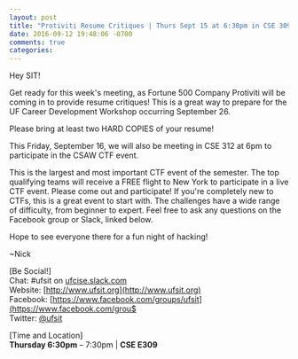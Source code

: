 ```yaml
---
layout: post
title: "Protiviti Resume Critiques | Thurs Sept 15 at 6:30pm in CSE 309"
date: 2016-09-12 19:48:06 -0700
comments: true
categories: 
---
```


Hey SIT!

Get ready for this week's meeting, as Fortune 500 Company Protiviti will be coming in to provide resume critiques! This is a great way to prepare for the UF Career Development Workshop occurring September 26. 

Please bring at least two HARD COPIES of your resume!

This Friday, September 16, we will also be meeting in CSE 312 at 6pm to participate in the CSAW CTF event. 


<!-- MORE -->
This is the largest and most important CTF event of the semester. The top qualifying teams will receive a FREE flight to New York to participate in a live CTF event. Please come out and participate! If you're completely new to CTFs, this is a great event to start with. The challenges have a wide range of difficulty, from beginner to expert. Feel free to ask any questions on the Facebook group or Slack, linked below.


Hope to see everyone there for a fun night of hacking!  

~Nick

[Be Social!]  
Chat: #ufsit on [ufcise.slack.com](https://ufcise.slack.com)  
Website: [http://www.ufsit.org](http://www.ufsit.org)  
Facebook: [https://www.facebook.com/groups/ufsit](https://www.facebook.com/grou$   
Twitter: [@ufsit](https://twitter.com/ufsit) 

[Time and Location]  
__Thursday 6:30pm__ – 7:30pm | __CSE E309__
 
